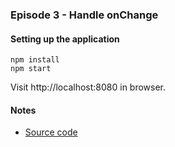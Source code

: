 ### Episode 3 - Handle onChange

#### Setting up the application

```
npm install
npm start
```

Visit http://localhost:8080 in browser.

#### Notes

* [Source code](...)
